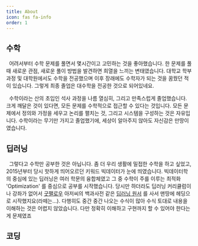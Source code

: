 ```yaml
---
title: About
icon: fas fa-info
order: 1
---
```


## 수학

&nbsp;
어려서부터 수학 문제를 풀면서 몇시간이고 고민하는 것을 좋아했습니다.
한 문제를 풀 때 새로운 관점, 새로운 풀이 방법을 발견하면 희열을 느끼는 변태였습니다.
대학교 학부 과정 및 대학원에서도 수학을 전공했으며 이후 장래에도 수학자가 되는 것을 꿈꿨던 적이 있습니다.
그렇게 최종 졸업은 대수학을 전공한 것으로 되어있네요.

&nbsp;
수학이라는 산의 초입인 석사 과정을 나름 열심히, 그리고 만족스럽게 졸업했습니다.
크게 깨달은 것이 있다면, 모든 문제를 수학적으로 접근할 수 있다는 것입니다.
모든 문제에서 정의와 가정을 세우고 논리를 펼치는 것, 그리고 시스템을 구성하는 것은 자유입니다.
수학이라는 무기만 가지고 졸업했기에, 세상이 알아주지 않아도 자신감은 만땅이였습니다.


## 딥러닝

&nbsp;
그렇다고 수학만 공부한 것은 아닙니다.
좀 더 우리 생활에 밀접한 수학을 하고 싶었고, 2015년부터 당시 핫하게 띄어오르던 키워드 빅데이터가 눈에 띄였습니다.
빅데이터학의 중심에 있는 딥러닝은 여러 학문의 융합체였고 그 중 수학이 주를 이루는 최적화 'Optimization' 를 중심으로 공부를 시작했습니다.
당시만 하더라도 딥러닝 커리큘럼이나 강좌가 없어서
[굿팰로우](https://www.google.com/search?q=Ian+goodfellow&rlz=1C1SQJL_koKR809KR809&oq=Ian+goodfellow&aqs=chrome..69i57j0i512l9.4508j0j7&sourceid=chrome&ie=UTF-8)
아저씨의 백과사전 같은
[딥러닝 원서](https://www.google.com/search?q=ian+goodfellow+deep+learning&rlz=1C1SQJL_koKR809KR809&sxsrf=AOaemvKMKWNQIo26IMUFwqgcLyweFHrJhA%3A1630331137498&ei=AeEsYenqHZH_0ATF0zw&oq=Ian+goodfellow+dee&gs_lcp=Cgdnd3Mtd2l6EAMYATIKCAAQgAQQhwIQFDIKCAAQgAQQhwIQFDIFCAAQgAQyBQgAEIAEMgUIABDLATIFCAAQywEyBQgAEMsBMgUIABDLATIFCAAQywEyBQgAEMsBOgcIABBHELADOgQIABANOgYIABANEB46BggAEA0QCkoFCDwSATJKBAhBGABQ9q0BWLm9AWCyxAFoAnACeACAAXmIAb4EkgEDMC41mAEAoAEByAEBwAEB&sclient=gws-wiz)
를 사서 맨땅에 헤딩으로 시작했지요(라떼는...).
다행히도 중간 중간 나오는 수식이 많아 수식 토대로 내용을 이해하는 것은 어렵지 않았습니다.
다만 정확히 이해하고 구현까지 할 수 있어야 한다는 게 문제였죠


## 코딩

&nbsp;









